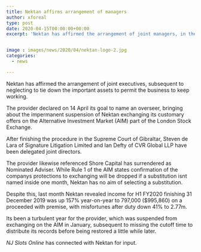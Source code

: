 ```yaml
---
title: Nektan affirms arrangement of managers
author: xforeal 
type: post
date: 2020-04-15T00:00:00+00:00
excerpt: 'Nektan has affirmed the arrangement of joint managers, in the wake of neglecting to tie down the vital assets to permit the business to proceed operating '


image : images/news/2020/04/nektan-logo-2.jpg
categories:
  - news

---
```

Nektan has affirmed the arrangement of joint executives, subsequent to neglecting to tie down the important assets to permit the business to keep working. 

The provider declared on 14 April its goal to name an overseer, bringing about the impermanent suspension of Nektan exchanging its customary offers on the Alternative Investment Market (AIM) part of the London Stock Exchange. 

After finishing the procedure in the Supreme Court of Gibraltar, Steven de Lara of Signature Litigation Limited and Ian Defty of CVR Global LLP have been delegated joint directors. 

The provider likewise referenced Shore Capital has surrendered as Nominated Adviser. While Rule 1 of the AIM states confirmation of the companys protections to exchanging will be dropped if a substitution isnt named inside one month, Nektan has no aim of selecting a substitution. 

Despite this, last month Nektan revealed income for H1 FY2020 finishing 31 December 2019 was up 157&percnt; year-on-year to 797,000 ($995,860) on a proceeded with premise, with misfortunes after duty down 41&percnt; to 2.77m. 

Its been a turbulent year for the provider, which was suspended from exchanging on the AIM in January, subsequent to missing the cutoff time to distribute its records before being restored a little while later. 

_NJ Slots Online_ has connected with Nektan for input.
